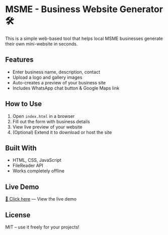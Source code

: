 # MSME - Business Website Generator 🛠️

This is a simple web-based tool that helps local MSME businesses generate their own mini-website in seconds.

## Features
- Enter business name, description, contact
- Upload a logo and gallery images
- Auto-creates a preview of your business site
- Includes WhatsApp chat button & Google Maps link

## How to Use
1. Open `index.html` in a browser
2. Fill out the form with business details
3. View live preview of your website
4. (Optional) Extend it to download or host the site

## Built With
- HTML, CSS, JavaScript
- FileReader API
- Works completely offline

## Live Demo
[🔗 Click here](https://SYEDZUHAIR786-GITH.github.io/MSME/) — View the live demo

## License
MIT – use it freely for your projects!

